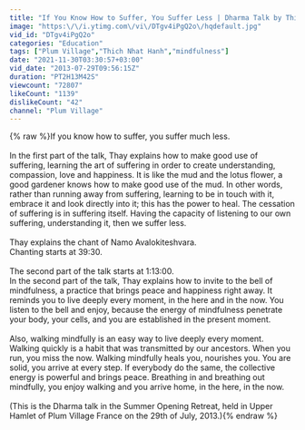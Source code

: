 ```yaml
---
title: "If You Know How to Suffer, You Suffer Less | Dharma Talk by Thich Nhat Hanh, 2013.07.29"
image: "https:\/\/i.ytimg.com\/vi\/DTgv4iPgQ2o\/hqdefault.jpg"
vid_id: "DTgv4iPgQ2o"
categories: "Education"
tags: ["Plum Village","Thich Nhat Hanh","mindfulness"]
date: "2021-11-30T03:30:57+03:00"
vid_date: "2013-07-29T09:56:15Z"
duration: "PT2H13M42S"
viewcount: "72807"
likeCount: "1139"
dislikeCount: "42"
channel: "Plum Village"
---
```

{% raw %}If you know how to suffer, you suffer much less.<br /><br />In the first part of the talk, Thay explains how to make good use of suffering, learning the art of suffering in order to create understanding, compassion, love and happiness. It is like the mud and the lotus flower, a good gardener knows how to make good use of the mud. In other words, rather than running away from suffering, learning to be in touch with it, embrace it and look directly into it; this has the power to heal. The cessation of suffering is in suffering itself. Having the capacity of listening to our own suffering, understanding it, then we suffer less. <br /><br />Thay explains the chant of Namo Avalokiteshvara.<br />Chanting starts at 39:30.<br /><br />The second part of the talk starts at 1:13:00.<br />In the second part of the talk, Thay explains how to invite to the bell of mindfulness, a practice that brings peace and happiness right away. It reminds you to live deeply every moment, in the here and in the now. You listen to the bell and enjoy, because the energy of mindfulness penetrate your body, your cells, and you are established in the present moment.<br /><br />Also, walking mindfully is an easy way to live deeply every moment. Walking quickly is a habit that was transmitted by our ancestors. When you run, you miss the now. Walking mindfully heals you, nourishes you. You are solid, you arrive at every step. If everybody do the same, the collective energy is powerful and brings peace. Breathing in and breathing out mindfully, you enjoy walking and you arrive home, in the here, in the now.<br /><br />(This is the Dharma talk in the Summer Opening Retreat, held in Upper Hamlet of Plum Village France on the 29th of July, 2013.){% endraw %}
